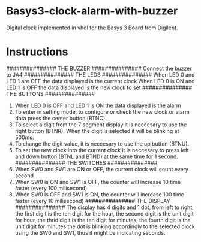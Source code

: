 # Basys3-clock-alarm-with-buzzer
Digital clock implemented in vhdl for the Basys 3 Board from Digilent. 

# Instructions
 ############### THE BUZZER ###############
 Connect the buzzer to JA4
 ############### THE LEDS ###############
 When LED 0 and LED 1 are OFF the data displayed is the current clock 
 When LED 0 is ON and LED 1 is OFF the data displayed is the new clock to set
 ############### THE BUTTONS ###############
 1. When LED 0 is OFF and LED 1 is ON the data displayed is the alarm
 2. To enter in setting mode, to configure or check the new clock or alarm data
 press the center button (BTNC). 
 3. To select a digit from the 7 segment display it is neccesary to use the right
 button (BTNR). When the digit is selected it will be blinking at 500ms.
 4. To change the digit value, it is neccesary to use the up button (BTNU).
 5. To set the new clock into the current clock it is neccesary to press left and 
 down button (BTNL and BTND) at the same time for 1 second. 
 ############### THE SWITCHES ###############
 1. When SW0 and SW1 are ON or OFF, the current clock will count every second
 2. When SW0 is ON and SW1 is OFF, the counter will increase 10 time faster (every
 100 milisecond)
 3. When SW0 is OFF and SW1 is ON, the counter will increase 100 time faster (every
 10 milisecond)
 ############### THE DISPLAY ###############
 The display has 4 digits and 1 dot, from left to right, the first digit is the
 ten digit for the hour, the second digit is the unit digit for hour, the thrid digit
 is the ten digit for minutes, the fourth digit is the unit digit for minutes
 the dot is blinking accordingly to the selected clock using the SW0 and SW1, thus
 it might be indicating seconds.
